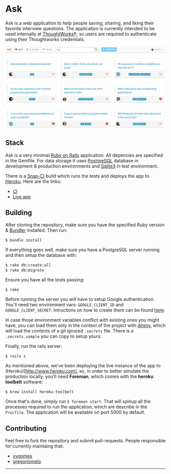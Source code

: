 # Ask

Ask is a web application to help people saving, sharing, and liking their favorite interview questions. The application is currently intended to be used internally at [ThoughtWorks®](http://www.thoughtworks.com), so users are required to authenticate using their Thoughtworks credentials.

![App Screenshot](https://raw.githubusercontent.com/vvgomes/ask/master/doc/screenshot.png)

## Stack

Ask is a very minimal [Ruby on Rails](https://github.com/rails/rails) application. All depencies are specified in the Gemfile. For data storage it uses [PostgreSQL](http://postgresql.org) database in development & production environments and [Sqlite3](http://sqlite.org) in test environment.

There is a [Snap-CI](http://snap-ci.com) build which runs the tests and deploys the app to [Heroku](http://heroku.com). Here are the links:

* [CI](https://snap-ci.com/vvgomes/ask/branch/master)
* [Live app](https://askapp.herokuapp.com)

## Building

After cloning the repository, make sure you have the specified Ruby version & [Bundler](http://bundler.io) installed. Then run:

```
$ bundle install
```

If everything goes well, make sure you have a PostgreSQL server running and then setup the database with:

```
$ rake db:create:all
$ rake db:migrate
```

Ensure you have all the tests passing:

```
$ rake
```

Before running the server you will have to setup Google authentication. You'll need two environment vars: `GOOGLE_CLIENT_ID` and `GOOGLE_CLIENT_SECRET`. Intructions on how to create them can be found [here](https://developers.google.com/identity/sign-in/web/devconsole-project).

In case those environment variables conflict with existing ones you might have, you can load them only in the context of the project with [direnv](http://direnv.net/), which will load the contents of a git ignored `.secrets` file. There is a `.secrets.sample` you can copy to setup yours.

Finally, run the rails server:

```
$ rails s
```

As mentioned above, we've been deploying the live instance of the app to (Heroku)[http://www.heroku.com], so, in order to better simulate the production locally, you'll need **Foreman**, which comes with the **heroku toolbelt** software:

```
$ brew install heroku-toolbelt
```

Once that's done, simply run `$ foreman start`. That will spinup all the processes required to run the application, which are describe in the `Procfile`. The application will be available on port 5000 by default.

## Contributing

Feel free to fork the repository and submit pull-requests. People responsible for currently maintaing that:

* [vvgomes](http://github.com/vvgomes)
* [gregoriomelo](http://github.com/gregoriomelo)


---

